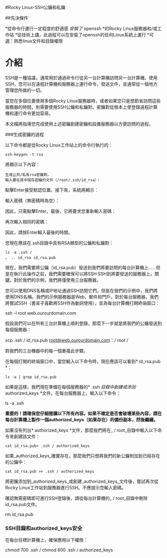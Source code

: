 #Rocky Linux-SSH公鑰和私鑰

##先決條件

*從命令行運行一定程度的舒適感
*安裝了* openssh *的Rocky Linux服務器和/或工作站
*從技術上講，此過程可以在安裝了openssh的任何Linux系統上運行
*可選：熟悉linux文件和目錄權限

# 介紹

SSH是一種協議，通常用於通過命令行從另一台計算機訪問另一台計算機。使用SSH，您可以在遠程計算機和服務器上運行命令，發送文件，並通常從一個地方管理您所做的一切。

當您在多個位置使用多個Rocky Linux服務器時，或者如果您只是想節省訪問這些服務器的時間，則需要使用SSH公鑰和私鑰對。密鑰對從根本上使登錄遠程計算機和運行命令更加容易。

本文檔將指導您完成使用上述密鑰創建密鑰和設置服務器以方便訪問的過程。

###生成密鑰的過程

以下命令都是從Rocky Linux工作站上的命令行執行的：

`ssh-keygen -t rsa`

將顯示以下內容：

```
生成公共/私有rsa密鑰對。
輸入要在其中保存密鑰的文件（/root/.ssh/id_rsa）：
```

點擊Enter接受默認位置。接下來，系統將顯示：

輸入密碼（無密碼時為空）：

因此，只需點擊Enter。最後，它將要求您重新輸入密碼：

再次輸入相同的密碼：

因此，請按Enter輸入最後的時間。

您現在應該在.ssh目錄中具有RSA類型的公鑰和私鑰對：

```
ls -a .ssh /
。 .. id_rsa id_rsa.pub
```

現在，我們需要將公鑰（id_rsa.pub）發送到我們將要訪問的每台計算機上……但是在執行此操作之前，我們需要確保可以將SSH SSH到將要發送的服務器上。關鍵。對於我們的示例，我們將僅使用三台服務器。

您可以使用DNS名稱或IP地址通過SSH訪問它們，但是在我們的示例中，我們將使用DNS名稱。我們的示例服務器是Web，郵件和門戶。對於每台服務器，我們將嘗試SSH（書呆子喜歡將SSH作為動詞使用），並為每台計算機打開終端窗口：

ssh -l root web.ourourdomain.com

假設我們可以在所有三台計算機上順利登錄，那麼下一步就是將我們的公鑰發送到每個服務器：

scp .ssh / id_rsa.pub root@web.ourourdomain.com：/ root /

對我們的三台機器中的每一個重複此步驟。

在每個打開的終端窗口中，當您輸入以下命令時，現在應該可以看到* id_rsa.pub *：

`ls -a | grep id_rsa.pub`

如果是這樣，我們現在準備在每個服務器的* .ssh *目錄中創建或添加* authorized_keys *文件。在每台服務器上，輸入以下命令：

ls -a .ssh

**重要的！請確保您仔細閱讀以下所有內容。如果不確定是否會破壞某些內容，請在每台計算機上製作一個authorized_keys（如果存在）的備份副本，然後繼續。**

如果沒有列出* authorized_keys *文件，那麼我們將在_ / root_目錄中輸入以下命令來創建該文件：

`cat id_rsa.pub> .ssh / authorized_keys`

如果_authorized_keys_確實存在，那麼我們只想將我們的新公鑰附加到已經存在的公鑰中：

`cat id_rsa.pub >> .ssh / authorized_keys`

將密鑰添加到_authorized_keys_或創建_authorized_keys_文件後，嘗試再次從Rocky Linux工作站到服務器進行SSH。不應提示您輸入密碼。

確認無需密碼即可進行SSH登錄後，請從每台計算機的_ / root_目錄中刪除id_rsa.pub文件。

rm id_rsa.pub

### SSH目錄和authorized_keys安全

在每台目標計算機上，確保應用以下權限：

chmod 700 .ssh /
chmod 600 .ssh / authorized_keys



